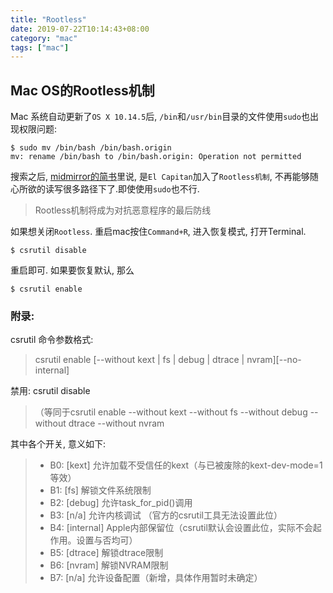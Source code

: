 ```yaml
---
title: "Rootless"
date: 2019-07-22T10:14:43+08:00
category: "mac"
tags: ["mac"]
---
```


## Mac OS的Rootless机制

Mac 系统自动更新了`OS X 10.14.5`后, `/bin`和`/usr/bin`目录的文件使用`sudo`也出现权限问题:

```shell
$ sudo mv /bin/bash /bin/bash.origin
mv: rename /bin/bash to /bin/bash.origin: Operation not permitted
```

搜索之后, [midmirror的简书](https://www.jianshu.com/p/22b89f19afd6)里说, 是`El Capitan`加入了`Rootless机制`, 不再能够随心所欲的读写很多路径下了.即使使用`sudo`也不行.

> Rootless机制将成为对抗恶意程序的最后防线

如果想关闭`Rootless`. 重启mac按住`Command+R`, 进入恢复模式, 打开Terminal.

```shell
$ csrutil disable
```

重启即可. 如果要恢复默认, 那么

```shell
$ csrutil enable
```

### 附录:

csrutil 命令参数格式:

> csrutil enable [--without kext | fs | debug | dtrace | nvram][--no-internal]

禁用: csrutil disable

> （等同于csrutil enable --without kext --without fs --without debug --without dtrace --without nvram

其中各个开关, 意义如下:

> * B0: [kext] 允许加载不受信任的kext（与已被废除的kext-dev-mode=1等效）
> * B1: [fs] 解锁文件系统限制
> * B2: [debug] 允许task_for_pid()调用
> * B3: [n/a] 允许内核调试 （官方的csrutil工具无法设置此位）
> * B4: [internal] Apple内部保留位（csrutil默认会设置此位，实际不会起作用。设置与否均可）
> * B5: [dtrace] 解锁dtrace限制
> * B6: [nvram] 解锁NVRAM限制
> * B7: [n/a] 允许设备配置（新增，具体作用暂时未确定）
